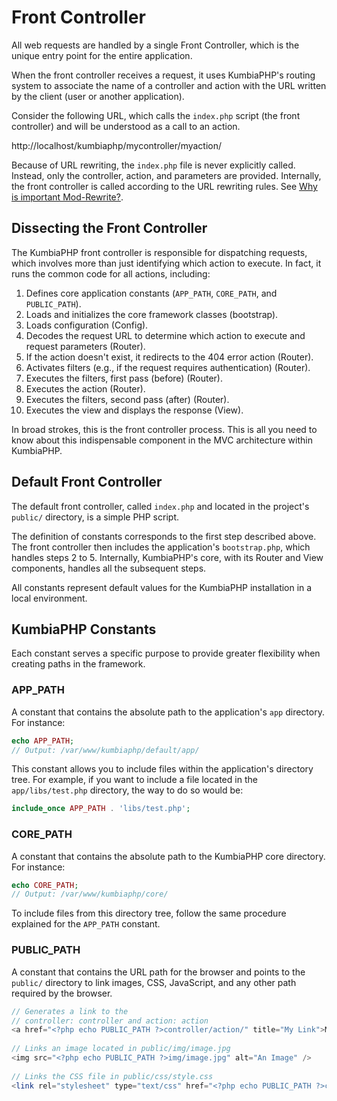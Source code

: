 # Front Controller

All web requests are handled by a single Front Controller, which is the unique entry point for the entire application.

When the front controller receives a request, it uses KumbiaPHP's routing system to associate the name of a controller
and action with the URL written by the client (user or another application).

Consider the following URL, which calls the `index.php` script (the front controller) and will be understood as a call
to an action.

http://localhost/kumbiaphp/mycontroller/myaction/

Because of URL rewriting, the `index.php` file is never explicitly called. Instead, only the controller, action, and
parameters are provided. Internally, the front controller is called according to the URL rewriting rules. See
[Why is important Mod-Rewrite?](to-install.md#why-is-important-mod-rewrite).

## Dissecting the Front Controller

The KumbiaPHP front controller is responsible for dispatching requests, which involves more than just identifying which
action to execute. In fact, it runs the common code for all actions, including:

1. Defines core application constants (`APP_PATH`, `CORE_PATH`, and `PUBLIC_PATH`).
2. Loads and initializes the core framework classes (bootstrap).
3. Loads configuration (Config).
4. Decodes the request URL to determine which action to execute and request parameters (Router).
5. If the action doesn't exist, it redirects to the 404 error action (Router).
6. Activates filters (e.g., if the request requires authentication) (Router).
7. Executes the filters, first pass (before) (Router).
8. Executes the action (Router).
9. Executes the filters, second pass (after) (Router).
10. Executes the view and displays the response (View).

In broad strokes, this is the front controller process. This is all you need to know about this indispensable component
in the MVC architecture within KumbiaPHP.

## Default Front Controller

The default front controller, called `index.php` and located in the project's `public/` directory, is a simple PHP
script.

The definition of constants corresponds to the first step described above. The front controller then includes the
application's `bootstrap.php`, which handles steps 2 to 5. Internally, KumbiaPHP's core, with its Router and View
components, handles all the subsequent steps.

All constants represent default values for the KumbiaPHP installation in a local environment.

## KumbiaPHP Constants

Each constant serves a specific purpose to provide greater flexibility when creating paths in the framework.

### APP_PATH

A constant that contains the absolute path to the application's `app` directory. For instance:

```php
echo APP_PATH;
// Output: /var/www/kumbiaphp/default/app/
``` 

This constant allows you to include files within the application's directory tree. For example, if you want to include a
file located in the `app/libs/test.php` directory, the way to do so would be:

```php
include_once APP_PATH . 'libs/test.php';
```

### CORE_PATH

A constant that contains the absolute path to the KumbiaPHP core directory. For instance:

```php
echo CORE_PATH;
// Output: /var/www/kumbiaphp/core/
```

To include files from this directory tree, follow the same procedure explained for the `APP_PATH` constant.

### PUBLIC_PATH

A constant that contains the URL path for the browser and points to the `public/` directory to link images, CSS,
JavaScript, and any other path required by the browser.

```php
// Generates a link to the 
// controller: controller and action: action
<a href="<?php echo PUBLIC_PATH ?>controller/action/" title="My Link">My Link</a>
  
// Links an image located in public/img/image.jpg
<img src="<?php echo PUBLIC_PATH ?>img/image.jpg" alt="An Image" />
  
// Links the CSS file in public/css/style.css
<link rel="stylesheet" type="text/css" href="<?php echo PUBLIC_PATH ?>css/style.css"/>
```